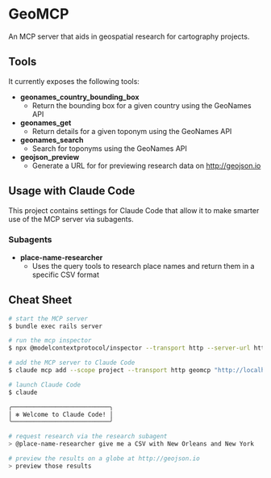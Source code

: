 # GeoMCP

An MCP server that aids in geospatial research for cartography projects.

## Tools

It currently exposes the following tools:

- **geonames_country_bounding_box**
  - Return the bounding box for a given country using the GeoNames API
- **geonames_get**
  - Return details for a given toponym using the GeoNames API
- **geonames_search**
  - Search for toponyms using the GeoNames API
- **geojson_preview**
  - Generate a URL for for previewing research data on http://geojson.io

## Usage with Claude Code

This project contains settings for Claude Code that allow it to make smarter use of the MCP server via subagents.

### Subagents

- **place-name-researcher**
  - Uses the query tools to research place names and return them in a specific CSV format

## Cheat Sheet

```sh
# start the MCP server
$ bundle exec rails server

# run the mcp inspector
$ npx @modelcontextprotocol/inspector --transport http --server-url http://localhost:3000/mcp

# add the MCP server to Claude Code
$ claude mcp add --scope project --transport http geomcp "http://localhost:3000/mcp"

# launch Claude Code
$ claude

╭───────────────────────────╮
│ ✻ Welcome to Claude Code! │
╰───────────────────────────╯

# request research via the research subagent
> @place-name-researcher give me a CSV with New Orleans and New York

# preview the results on a globe at http://geojson.io
> preview those results
```
